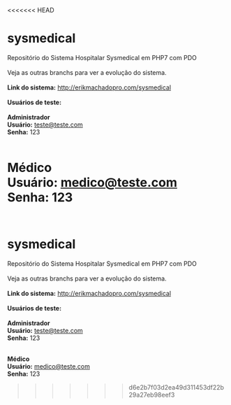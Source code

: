 <<<<<<< HEAD
# sysmedical
Repositório do Sistema Hospitalar Sysmedical em PHP7 com PDO
<br><br>
Veja as outras branchs para ver a evolução do sistema.
<br><br>
<strong>Link do sistema:</strong> http://erikmachadopro.com/sysmedical
<br><br>
<strong>Usuários de teste:</strong>
<br><br>
<strong>Administrador</strong><br>
<strong>Usuário:</strong> teste@teste.com<br>
<strong>Senha:</strong> 123<br><br>

<strong>Médico</strong><br>
<strong>Usuário:</strong> medico@teste.com <br>
<strong>Senha:</strong> 123<br><br>
=======
# sysmedical
Repositório do Sistema Hospitalar Sysmedical em PHP7 com PDO
<br><br>
Veja as outras branchs para ver a evolução do sistema.
<br><br>
<strong>Link do sistema:</strong> http://erikmachadopro.com/sysmedical
<br><br>
<strong>Usuários de teste:</strong>
<br><br>
<strong>Administrador</strong><br>
<strong>Usuário:</strong> teste@teste.com<br>
<strong>Senha:</strong> 123<br><br>

<strong>Médico</strong><br>
<strong>Usuário:</strong> medico@teste.com <br>
<strong>Senha:</strong> 123<br>
>>>>>>> d6e2b7f03d2ea49d311453df22b29a27eb98eef3
